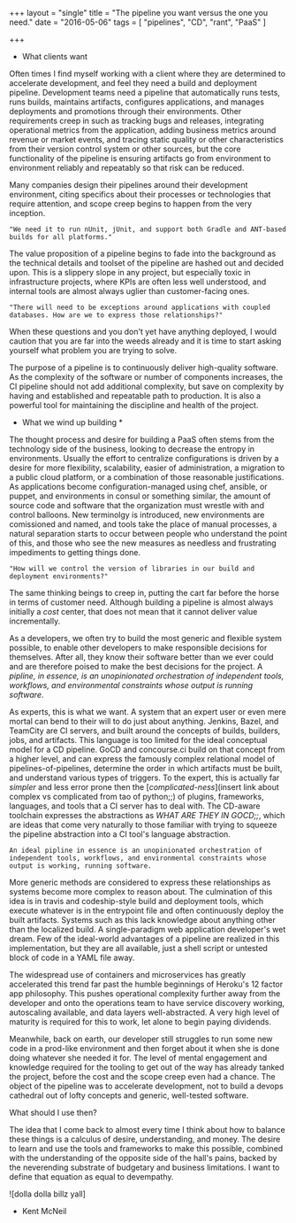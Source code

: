 +++
layout = "single"
title = "The pipeline you want versus the one you need."
date = "2016-05-06"
tags = [
  "pipelines",
  "CD",
  "rant",
  "PaaS"
  ]

+++

* What clients want

Often times I find myself working with a client where they are determined to accelerate development, and feel they need a build and deployment pipeline. Development teams need a pipeline that automatically runs tests, runs builds, maintains artifacts, configures applications, and manages deployments and promotions through their environments. Other requirements creep in such as tracking bugs and releases, integrating operational metrics from the application, adding business metrics around revenue or market events, and tracing static quality or other characteristics from their version control system or other sources, but the core functionality of the pipeline is ensuring artifacts go from environment to environment reliably and repeatably so that risk can be reduced. 

Many companies design their pipelines around their development environment, citing specifics about their processes or technologies that require attention, and scope creep begins to happen from the very inception.

    "We need it to run nUnit, jUnit, and support both Gradle and ANT-based builds for all platforms."

The value proposition of a pipeline begins to fade into the background as the technical details and toolset of the pipeline are hashed out and decided upon. This is a slippery slope in any project, but especially toxic in infrastructure projects, where KPIs are often less well understood, and internal tools are almost always uglier than customer-facing ones.

    "There will need to be exceptions around applications with coupled databases. How are we to express those relationships?"

When these questions and you don't yet have anything deployed, I would caution that you are far into the weeds already and it is time to start asking yourself what problem you are trying to solve.

The purpose of a pipeline is to continuously deliver high-quality software. As the complexity of the software or number of components increases, the CI pipeline should not add additional complexity, but save on complexity by having and established and repeatable path to production. It is also a powerful tool for maintaining the discipline and health of the project.

* What we wind up building *

The thought process and desire for building a PaaS often stems from the technology side of the business, looking to decrease the entropy in environments. Usually the effort to centralize configurations is driven by a desire for more flexibility, scalability, easier of administration, a migration to a public cloud platform, or a combination of those reasonable justifications. As applications become configuration-managed using chef, ansible, or puppet, and environments in consul or something similar, the amount of source code and software that the organization must wrestle with and control balloons. New terminolgy is introduced, new environments are comissioned and named, and tools take the place of manual processes, a natural separation starts to occur between people who understand the point of this, and those who see the new measures as needless and frustrating impediments to getting things done.

    "How will we control the version of libraries in our build and deployment environments?"

The same thinking beings to creep in, putting the cart far before the horse in terms of customer need. Although building a pipeline is almost always initially a *cost* center, that does not mean that it cannot deliver value incrementally.

As a developers, we often try to build the most generic and flexible system possible, to enable other developers to make responsible decisions for themselves. After all, they know their software better than we ever could and are therefore poised to make the best decisions for the project. A *pipline, in essence, is an unopinionated orchestration of independent tools, workflows, and environmental constraints whose output is running software*. 

As experts, this is what we want. A system that an expert user or even mere mortal can bend to their will to do just about anything. Jenkins, Bazel, and TeamCity are CI servers, and built around the concepts of builds, builders, jobs, and artifacts. This language is too limited for the ideal conceptual model for a CD pipeline. GoCD and concourse.ci build on that concept from a higher level, and can express the famously complex relational model of pipelines-of-pipelines, determine the order in which artifacts must be built, and understand various types of triggers. To the expert, this is actually far _simpler_ and less error prone then the [*complicated-ness*](insert link about complex vs complicated from tao of python;;) of plugins, frameworks, languages, and tools that a CI server has to deal with. The CD-aware toolchain expresses the abstractions as *WHAT ARE THEY IN GOCD;;*, which are ideas that come very naturally to those familiar with trying to squeeze the pipeline abstraction into a CI tool's language abstraction.

    An ideal pipline in essence is an unopinionated orchestration of independent tools, workflows, and environmental constraints whose output is working, running software.

More generic methods are considered to express these relationships as systems become more complex to reason about. The culmination of this idea is in travis and codeship-style build and deployment tools, which execute whatever is in the entrypoint file and often continuously deploy the built artifacts. Systems such as this lack knowledge about anything other than the localized build. A single-paradigm web application developer's wet dream. Few of the ideal-world advantages of a pipeline are realized in this implementation, but they are all available, just a shell script or untested block of code in a YAML file away.

The widespread use of containers and microservices has greatly accelerated this trend far past the humble beginnings of Heroku's 12 factor app philosophy. This pushes operational complexity further away from the developer and onto the operations team to have service discovery working, autoscaling available, and data layers well-abstracted. A very high level of maturity is required for this to work, let alone to begin paying dividends.

Meanwhile, back on earth, our developer still struggles to run some new code in a prod-like environment and then forget about it when she is done doing whatever she needed it for. The level of mental engagement and knowledge required for the tooling to get out of the way has already tanked the project, before the cost and the scope creep even had a chance. The object of the pipeline was to accelerate development, not to build a devops cathedral out of lofty concepts and generic, well-tested software.

What should I use then?

The idea that I come back to almost every time I think about how to balance these things is a calculus of desire, understanding, and money. The desire to learn and use the tools and frameworks to make this possible, combined with the understanding of the opposite side of the hall's pains, backed by the neverending substrate of budgetary and business limitations. I want to define that equation as equal to devempathy.

![dolla dolla billz yall]
- Kent McNeil
